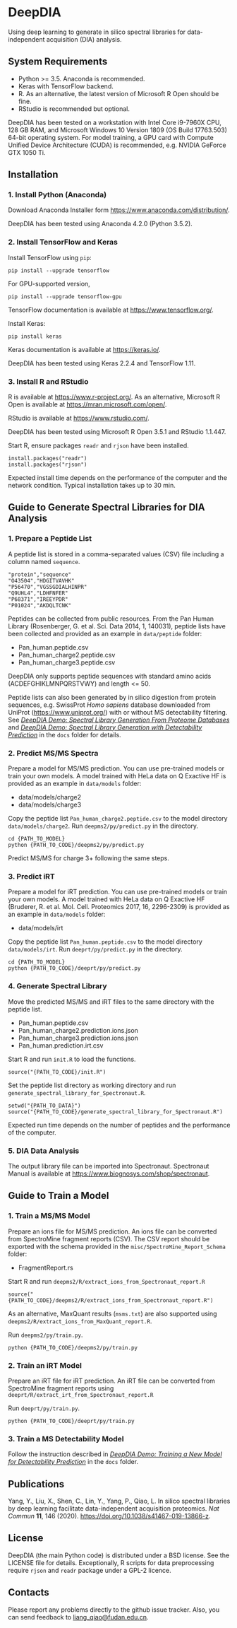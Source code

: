 # DeepDIA
Using deep learning to generate in silico spectral libraries for data-independent acquisition (DIA) analysis. 

## System Requirements
- Python >= 3.5. Anaconda is recommended.
- Keras with TensorFlow backend.
- R. As an alternative, the latest version of Microsoft R Open should be fine.
- RStudio is recommended but optional.

DeepDIA has been tested on a workstation with Intel Core i9-7960X CPU, 128 GB RAM, and Microsoft Windows 10 Version 1809 (OS Build 17763.503) 64-bit operating system. For model training, a GPU card with Compute Unified Device Architecture (CUDA) is recommended, e.g. NVIDIA GeForce GTX 1050 Ti.

## Installation

### 1. Install Python (Anaconda)
Download Anaconda Installer form https://www.anaconda.com/distribution/.

DeepDIA has been tested using Anaconda 4.2.0 (Python 3.5.2).

### 2. Install TensorFlow and Keras
Install TensorFlow using `pip`:
```
pip install --upgrade tensorflow
```
For GPU-supported version,
```
pip install --upgrade tensorflow-gpu
```
TensorFlow documentation is available at https://www.tensorflow.org/.

Install Keras:
```
pip install keras
```
Keras documentation is available at https://keras.io/.

DeepDIA has been tested using Keras 2.2.4 and TensorFlow 1.11.

### 3. Install R and RStudio
R is available at https://www.r-project.org/. As an alternative, Microsoft R Open is available at https://mran.microsoft.com/open/. 

RStudio is available at https://www.rstudio.com/.

DeepDIA has been tested using Microsoft R Open 3.5.1 and RStudio 1.1.447.

Start R, ensure packages `readr` and `rjson` have been installed.
```
install.packages("readr")
install.packages("rjson")
```

Expected install time depends on the performance of the computer and the network condition. Typical installation takes up to 30 min.

## Guide to Generate Spectral Libraries for DIA Analysis

### 1. Prepare a Peptide List
A peptide list is stored in a comma-separated values (CSV) file including a column named `sequence`.  
```
"protein","sequence"
"O43504","HDGITVAVHK"
"P56470","VGSSGDIALHINPR"
"Q9UHL4","LDHFNFER"
"P68371","IREEYPDR"
"P01024","AKDQLTCNK"
```
Peptides can be collected from public resources. 
From the Pan Human Library (Rosenberger, G. et al. Sci. Data 2014, 1, 140031), peptide lists have been collected and provided as an example in `data/peptide` folder:
- Pan_human.peptide.csv
- Pan_human_charge2.peptide.csv
- Pan_human_charge3.peptide.csv

DeepDIA only supports peptide sequences with standard amino acids (ACDEFGHIKLMNPQRSTVWY) and length <= 50.

Peptide lists can also been generated by in silico digestion from protein sequences, e.g. SwissProt *Homo sapiens* database downloaded from UniProt (https://www.uniprot.org/) with or without MS detectability filtering. See [*DeepDIA Demo: Spectral Library Generation From Proteome Databases*](docs/Demo_Generation_Proteomes.md) and [*DeepDIA Demo: Spectral Library Generation with Detectability Prediction*](docs/Demo_Generation_Detectability.md) in the `docs` folder for details.


### 2. Predict MS/MS Spectra
Prepare a model for MS/MS prediction.
You can use pre-trained models or train your own models. A model trained with HeLa data on Q Exactive HF is provided as an example in `data/models` folder: 
- data/models/charge2
- data/models/charge3 

Copy the peptide list `Pan_human_charge2.peptide.csv` to the model directory `data/models/charge2`.
Run `deepms2/py/predict.py` in the directory.
```
cd {PATH_TO_MODEL}
python {PATH_TO_CODE}/deepms2/py/predict.py
```

Predict MS/MS for charge 3+ following the same steps.

### 3. Predict iRT
Prepare a model for iRT prediction.
You can use pre-trained models or train your own models. A model trained with HeLa data on Q Exactive HF (Bruderer, R. et al. Mol. Cell. Proteomics 2017, 16, 2296-2309) is provided as an example in `data/models` folder: 
- data/models/irt 

Copy the peptide list `Pan_human.peptide.csv` to the model directory `data/models/irt`.
Run `deeprt/py/predict.py` in the directory.
```
cd {PATH_TO_MODEL}
python {PATH_TO_CODE}/deeprt/py/predict.py
```

### 4. Generate Spectral Library
Move the predicted MS/MS and iRT files to the same directory with the peptide list.
- Pan_human.peptide.csv
- Pan_human_charge2.prediction.ions.json
- Pan_human_charge3.prediction.ions.json
- Pan_human.prediction.irt.csv

Start R and run `init.R` to load the functions.
```
source("{PATH_TO_CODE}/init.R")
```

Set the peptide list directory as working directory and run `generate_spectral_library_for_Spectronaut.R`.
```
setwd("{PATH_TO_DATA}")
source("{PATH_TO_CODE}/generate_spectral_library_for_Spectronaut.R")
```

Expected run time depends on the number of peptides and the performance of the computer.

### 5. DIA Data Analysis
The output library file can be imported into Spectronaut. Spectronaut Manual is available at https://www.biognosys.com/shop/spectronaut.


## Guide to Train a Model

### 1. Train a MS/MS Model
Prepare an ions file for MS/MS prediction.
An ions file can be converted from SpectroMine fragment reports (CSV).
The CSV report should be exported with the schema provided in the `misc/SpectroMine_Report_Schema` folder: 
- FragmentReport.rs

Start R and run `deepms2/R/extract_ions_from_Spectronaut_report.R`
```
source("{PATH_TO_CODE}/deepms2/R/extract_ions_from_Spectronaut_report.R")
```

As an alternative, MaxQuant results (`msms.txt`) are also supported
using `deepms2/R/extract_ions_from_MaxQuant_report.R`.

Run `deepms2/py/train.py`.
```
python {PATH_TO_CODE}/deepms2/py/train.py
```

### 2. Train an iRT Model
Prepare an iRT file for iRT prediction.
An iRT file can be converted from SpectroMine fragment reports 
using `deeprt/R/extract_irt_from_Spectronaut_report.R`

Run `deeprt/py/train.py`.
```
python {PATH_TO_CODE}/deeprt/py/train.py
```

### 3. Train a MS Detectability Model
Follow the instruction described in [*DeepDIA Demo: Training a New Model for Detectability Prediction*](docs/Demo_Training_Detectability.md) in the `docs` folder.

## Publications
Yang, Y., Liu, X., Shen, C., Lin, Y., Yang, P., Qiao, L. In silico spectral libraries by deep learning facilitate data-independent acquisition proteomics. *Nat Commun* **11**, 146 (2020). https://doi.org/10.1038/s41467-019-13866-z.

## License
DeepDIA (the main Python code) is distributed under a BSD license. See the LICENSE file for details.
Exceptionally, R scripts for data preprocessing require `rjson` and `readr` package under a GPL-2 licence.

## Contacts
Please report any problems directly to the github issue tracker. Also, you can send feedback to liang_qiao@fudan.edu.cn.
